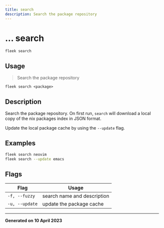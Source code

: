 ```yaml
---
title: search
description: Search the package repository
---
```


# ... search
`fleek search`

## Usage
> Search the package repository

```shell
fleek search <package>
```

## Description


Search the package repository.
On first run, `search` will download a local copy of the nix packages index in JSON format.

Update the local package cache by using the `--update` flag.


## Examples

```bash
fleek search neovim
fleek search --update emacs

```

## Flags
|Flag|Usage|
|----|-----|
|`-f, --fuzzy`|search name and description|
|`-u, --update`|update the package cache|


---
**Generated on 10 April 2023**

